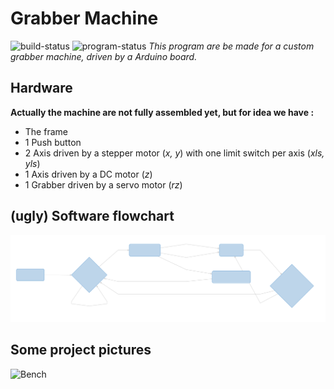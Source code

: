# Grabber Machine
![build-status](https://img.shields.io/badge/build-passing-green.svg) ![program-status](https://img.shields.io/badge/status-Work_In_Progress-yellow.svg)
*This program are be made for a custom grabber machine, driven by a Arduino board.*

## Hardware
**Actually the machine are not fully assembled yet, but for idea we have :**
- The frame
- 1 Push button
- 2 Axis driven by a stepper motor (*x, y*) with one limit switch per axis (*xls, yls*)
- 1 Axis driven by a DC motor (*z*)
- 1 Grabber driven by a servo motor (*rz*)

 ## (ugly) Software flowchart
 ![flowchart](./ress/flowchart.svg)

 ## Some project pictures
 ![Bench](./ress/firstBench.jpg)
